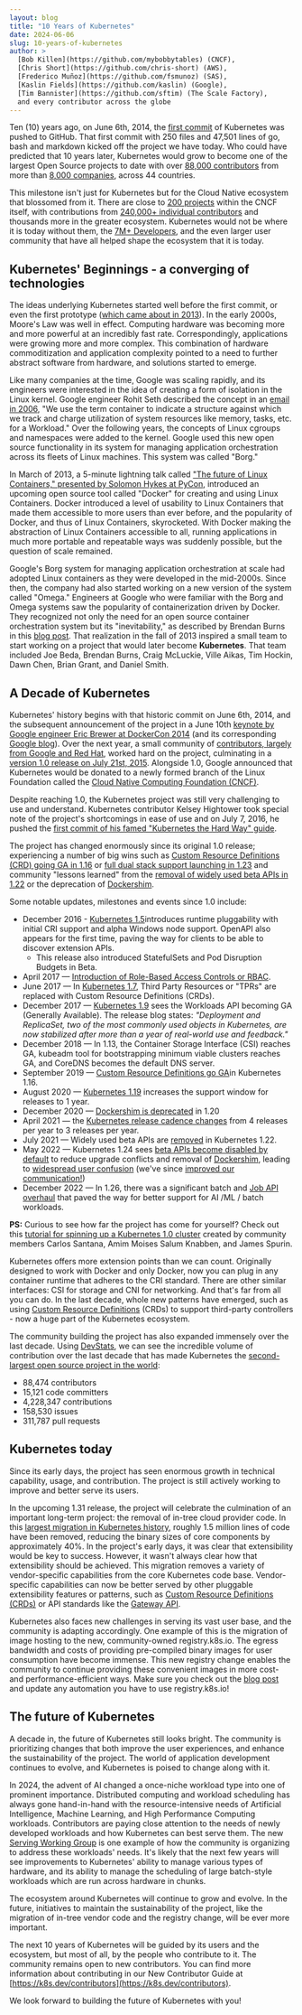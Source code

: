 ```yaml
---
layout: blog
title: "10 Years of Kubernetes"
date: 2024-06-06
slug: 10-years-of-kubernetes
author: >
  [Bob Killen](https://github.com/mybobbytables) (CNCF),
  [Chris Short](https://github.com/chris-short) (AWS),
  [Frederico Muñoz](https://github.com/fsmunoz) (SAS),
  [Kaslin Fields](https://github.com/kaslin) (Google),
  [Tim Bannister](https://github.com/sftim) (The Scale Factory),
  and every contributor across the globe
---
```


Ten (10) years ago, on June 6th, 2014, the [first commit](https://github.com/kubernetes/kubernetes/commit/2c4b3a562ce34cddc3f8218a2c4d11c7310e6d56) of Kubernetes was pushed to GitHub. That first commit with 250 files and 47,501 lines of go, bash and markdown kicked off the project we have today. Who could have predicted that 10 years later, Kubernetes would grow to become one of the largest Open Source projects to date with over [88,000 contributors](https://k8s.devstats.cncf.io/d/24/overall-project-statistics?orgId=1) from more than [8,000 companies](https://www.cncf.io/reports/kubernetes-project-journey-report/), across 44 countries.

This milestone isn't just for Kubernetes but for the Cloud Native ecosystem that blossomed from it. There are close to [200 projects](https://all.devstats.cncf.io/d/18/overall-project-statistics-table?orgId=1) within the CNCF itself, with contributions from [240,000+ individual contributors](https://all.devstats.cncf.io/d/18/overall-project-statistics-table?orgId=1) and thousands more in the greater ecosystem. Kubernetes would not be where it is today without them, the [7M+ Developers](https://www.cncf.io/blog/2022/05/18/slashdata-cloud-native-continues-to-grow-with-more-than-7-million-developers-worldwide/), and the even larger user community that have all helped shape the ecosystem that it is today.

## Kubernetes' Beginnings - a converging of technologies

The ideas underlying Kubernetes started well before the first commit, or even the first prototype ([which came about in 2013](/blog/2018/07/20/the-history-of-kubernetes-the-community-behind-it/)). In the early 2000s, Moore's Law was well in effect. Computing hardware was becoming more and more powerful at an incredibly fast rate. Correspondingly, applications were growing more and more complex. This combination of hardware commoditization and application complexity pointed to a need to further abstract software from hardware, and solutions started to emerge.

Like many companies at the time, Google was scaling rapidly, and its engineers were interested in the idea of creating a form of isolation in the Linux kernel. Google engineer Rohit Seth described the concept in an [email in 2006](https://lwn.net/Articles/199643/),  "We use the term container to indicate a structure against which we track and charge utilization of system resources like memory, tasks, etc. for a Workload." Over the following years, the concepts of Linux cgroups and namespaces were added to the kernel. Google used this new open source functionality in its system for managing application orchestration across its fleets of Linux machines. This system was called "Borg."

In March of 2013, a 5-minute lightning talk called ["The future of Linux Containers," presented by Solomon Hykes at PyCon](https://youtu.be/wW9CAH9nSLs?si=VtK_VFQHymOT7BIB), introduced an upcoming open source tool called "Docker" for creating and using Linux Containers. Docker introduced a level of usability to Linux Containers that made them accessible to more users than ever before, and the popularity of Docker, and thus of Linux Containers, skyrocketed. With Docker making the abstraction of Linux Containers accessible to all, running applications in much more portable and repeatable ways was suddenly possible, but the question of scale remained.

Google's Borg system for managing application orchestration at scale had adopted Linux containers as they were developed in the mid-2000s. Since then, the company had also started working on a new version of the system called "Omega." Engineers at Google who were familiar with the Borg and Omega systems saw the popularity of containerization driven by Docker. They recognized not only the need for an open source container orchestration system but its "inevitability," as described by Brendan Burns in this [blog post](/blog/2018/07/20/the-history-of-kubernetes-the-community-behind-it/). That realization in the fall of 2013 inspired a small team to start working on a project that would later become **Kubernetes**. That team included Joe Beda, Brendan Burns, Craig McLuckie, Ville Aikas, Tim Hockin, Dawn Chen, Brian Grant, and Daniel Smith.

## A Decade of Kubernetes

Kubernetes' history begins with that historic commit on June 6th, 2014, and the subsequent announcement of the project in a June 10th [keynote by Google engineer Eric Brewer at DockerCon 2014](https://youtu.be/YrxnVKZeqK8?si=Q_wYBFn7dsS9H3k3) (and its corresponding [Google blog](https://cloudplatform.googleblog.com/2014/06/an-update-on-container-support-on-google-cloud-platform.html)). Over the next year, a small community of [contributors, largely from Google and Red Hat](https://k8s.devstats.cncf.io/d/9/companies-table?orgId=1&var-period_name=Before%20joining%20CNCF&var-metric=contributors), worked hard on the project, culminating in a [version 1.0 release on July 21st, 2015](https://cloudplatform.googleblog.com/2015/07/Kubernetes-V1-Released.html). Alongside 1.0, Google announced that Kubernetes would be donated to a newly formed branch of the Linux Foundation called the [Cloud Native Computing Foundation (CNCF)](https://www.cncf.io/announcements/2015/06/21/new-cloud-native-computing-foundation-to-drive-alignment-among-container-technologies/).

Despite reaching 1.0, the Kubernetes project was still very challenging to use and understand. Kubernetes contributor Kelsey Hightower took special note of the project's shortcomings in ease of use and on July 7, 2016, he pushed the [first commit of his famed "Kubernetes the Hard Way" guide](https://github.com/kelseyhightower/kubernetes-the-hard-way/commit/9d7ace8b186f6ebd2e93e08265f3530ec2fba81c).

The project has changed enormously since its original 1.0 release; experiencing a number of big wins such as [Custom Resource Definitions (CRD) going GA in 1.16](/blog/2019/09/18/kubernetes-1-16-release-announcement/) or [full dual stack support launching in 1.23](/blog/2021/12/08/dual-stack-networking-ga/) and community "lessons learned" from the [removal of widely used beta APIs in 1.22](/blog/2021/07/14/upcoming-changes-in-kubernetes-1-22/) or the deprecation of [Dockershim](/blog/2020/12/02/dockershim-faq/).

Some notable updates, milestones and events since 1.0 include:

* December 2016 - [Kubernetes 1.5](/blog/2016/12/kubernetes-1-5-supporting-production-workloads/)introduces runtime pluggability with initial CRI support and alpha Windows node support. OpenAPI also appears for the first time, paving the way for clients to be able to discover extension APIs.
  * This release also introduced StatefulSets and Pod Disruption Budgets in Beta.
* April 2017 — [Introduction of Role-Based Access Controls or RBAC](/blog/2017/04/rbac-support-in-kubernetes/).
* June 2017 — In [Kubernetes 1.7](/blog/2017/06/kubernetes-1-7-security-hardening-stateful-application-extensibility-updates/), Third Party Resources or "TPRs" are replaced with Custom Resource Definitions (CRDs).
* December 2017 — [Kubernetes 1.9](/blog/2017/12/kubernetes-19-workloads-expanded-ecosystem/) sees the Workloads API becoming GA (Generally Available). The release blog states: _"Deployment and ReplicaSet, two of the most commonly used objects in Kubernetes, are now stabilized after more than a year of real-world use and feedback."_
* December 2018 — In 1.13, the Container Storage Interface (CSI) reaches GA, kubeadm tool for bootstrapping minimum viable clusters reaches GA, and CoreDNS becomes the default DNS server.
* September 2019 — [Custom Resource Definitions go GA](/blog/2019/09/18/kubernetes-1-16-release-announcement/)in Kubernetes 1.16.
* August 2020 — [Kubernetes 1.19](/blog/2016/12/kubernetes-1-5-supporting-production-workloads/) increases the support window for releases to 1 year.
* December 2020 — [Dockershim is deprecated](https://kubernetes.io/blog/2020/12/18/kubernetes-1.20-pod-impersonation-short-lived-volumes-in-csi/)  in 1.20
* April 2021 — the [Kubernetes release cadence changes](/blog/2021/07/20/new-kubernetes-release-cadence/#:~:text=On%20April%2023%2C%202021%2C%20the,Kubernetes%20community's%20contributors%20and%20maintainers.) from 4 releases per year to 3 releases per year.
* July 2021 — Widely used beta APIs are [removed](/blog/2021/07/14/upcoming-changes-in-kubernetes-1-22/)  in Kubernetes 1.22.
* May 2022 — Kubernetes 1.24 sees  [beta APIs become disabled by default](/blog/2022/05/03/kubernetes-1-24-release-announcement/) to reduce upgrade conflicts and removal of [Dockershim](/dockershim), leading to [widespread user confusion](https://www.youtube.com/watch?v=a03Hh1kd6KE) (we've since [improved our communication!](https://github.com/kubernetes/community/tree/master/communication/contributor-comms))
* December 2022 — In 1.26, there was a significant batch and  [Job API overhaul](/blog/2022/12/29/scalable-job-tracking-ga/) that paved the way for better support for AI  /ML / batch workloads.

**PS:** Curious to see how far the project has come for yourself? Check out this [tutorial for spinning up a Kubernetes 1.0 cluster](https://github.com/spurin/kubernetes-v1.0-lab) created by community members Carlos Santana, Amim Moises Salum Knabben, and James Spurin.

Kubernetes offers more extension points than we can count. Originally designed to work with Docker and only Docker, now you can plug in any container runtime that adheres to the CRI standard. There are other similar interfaces: CSI for storage and CNI for networking. And that's far from all you can do. In the last decade, whole new patterns have emerged, such as using [Custom Resource Definitions](/docs/concepts/extend-kubernetes/api-extension/custom-resources/)  (CRDs) to support third-party controllers - now a huge part of the Kubernetes ecosystem.

The community building the project has also expanded immensely over the last decade. Using [DevStats](https://k8s.devstats.cncf.io/d/24/overall-project-statistics?orgId=1), we can see the incredible volume of contribution over the last decade that has made Kubernetes the [second-largest open source project in the world](https://www.cncf.io/reports/kubernetes-project-journey-report/):

* 88,474 contributors
* 15,121 code committers
* 4,228,347 contributions
* 158,530 issues
* 311,787 pull requests

## Kubernetes today

Since its early days, the project has seen enormous growth in technical capability, usage, and contribution. The project is still actively working to improve and better serve its users.

In the upcoming 1.31 release, the project will celebrate the culmination of an important long-term project: the removal of in-tree cloud provider code. In this [largest migration in Kubernetes history](https://kubernetes.io/blog/2024/05/20/completing-cloud-provider-migration/), roughly 1.5 million lines of code have been removed, reducing the binary sizes of core components by approximately 40%. In the project's early days, it was clear that extensibility would be key to success. However, it wasn't always clear how that extensibility should be achieved. This migration removes a variety of vendor-specific capabilities from the core Kubernetes code base. Vendor-specific capabilities can now be better served by other pluggable extensibility features or patterns, such as [Custom Resource Definitions (CRDs)](https://kubernetes.io/docs/concepts/extend-kubernetes/api-extension/custom-resources/) or API standards like the [Gateway API](https://gateway-api.sigs.k8s.io/).

Kubernetes also faces new challenges in serving its vast user base, and the community is adapting accordingly. One example of this is the migration of image hosting to the new, community-owned registry.k8s.io. The egress bandwidth and costs of providing pre-compiled binary images for user consumption have become immense. This new registry change enables the community to continue providing these convenient images in more cost- and performance-efficient ways. Make sure you check out the [blog post](https://kubernetes.io/blog/2022/11/28/registry-k8s-io-faster-cheaper-ga/) and update any automation you have to use registry.k8s.io!

## The future of Kubernetes

A decade in, the future of Kubernetes still looks bright. The community is prioritizing changes that both improve the user experiences, and enhance the sustainability of the project. The world of application development continues to evolve, and Kubernetes is poised to change along with it.

In 2024, the advent of AI changed a once-niche workload type into one of prominent importance. Distributed computing and workload scheduling has always gone hand-in-hand with the resource-intensive needs of Artificial Intelligence, Machine Learning, and High Performance Computing workloads. Contributors are paying close attention to the needs of newly developed workloads and how Kubernetes can best serve them. The new [Serving Working Group](https://github.com/kubernetes/community/tree/master/wg-serving) is one example of how the community is organizing to address these workloads' needs. It's likely that the next few years will see improvements to Kubernetes' ability to manage various types of hardware, and its ability to manage the scheduling of large batch-style workloads which are run across hardware in chunks.

The ecosystem around Kubernetes will continue to grow and evolve. In the future, initiatives to maintain the sustainability of the project, like the migration of in-tree vendor code and the registry change, will be ever more important.

The next 10 years of Kubernetes will be guided by its users and the ecosystem, but most of all, by the people who contribute to it. The community remains open to new contributors. You can find more information about contributing in our New Contributor Guide at [https://k8s.dev/contributors](https://k8s.dev/contributors).

We look forward to building the future of Kubernetes with you!
